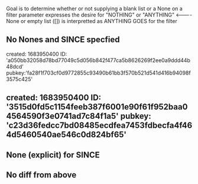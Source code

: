 Goal is to determine whether or not 
supplying a blank list or a None on a filter
parameter expresses the desire for "NOTHING" or
"ANYTHING" <---- None or empty list ([]) is interpretted as ANYTHING GOES for the filter

No Nones and SINCE specfied
----------------------------
created: 1683950400
ID: 'a050bb32058d78bd77049c5d056b842f477ca5b8626269f2ee0a9ddd44b48dcd'
pubkey:'fa28f1f703cf0d9772855c93490b61bb3f570b521d541d416b94098f3575c425' 

created: 1683950400
ID: '3515d0fd5c1154feeb387f6001e90f61f952baa04564590f3e0741ad7c84f1a5'
pubkey: 'c23d36fedcc7bd08485ecdfea7453fdbecfa4f464d5460540ae546c0d824bf65'
---------------------------
None (explicit) for SINCE
---------------------------
No diff from above
---------------------------
